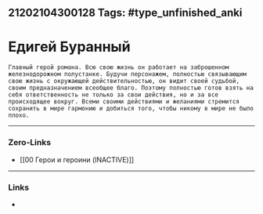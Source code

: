 21202104300128
Tags: #type_unfinished_anki 
---
# Едигей Буранный

    Главный герой романа. Всю свою жизнь он работает на заброшенном железнодорожном полустанке. Будучи персонажем, полностью связывающим свою жизнь с окружающей действительностью, он видит своей судьбой, своим предназначением всеобщее благо. Поэтому полностью готов взять на себя ответственность не только за свои действия, но и за все происходящее вокруг. Всеми своими действиями и желаниями стремится сохранить в мире гармонию и добиться того, чтобы никому в мире не было плохо.

---
### Zero-Links
- [[00 Герои и героини (INACTIVE)]]
---
### Links
-